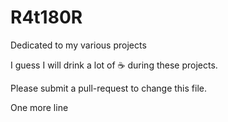 # R4t180R

Dedicated to my various projects

I guess I will drink a lot of ☕ during these projects.

Please submit a pull-request to change this file.

One more line